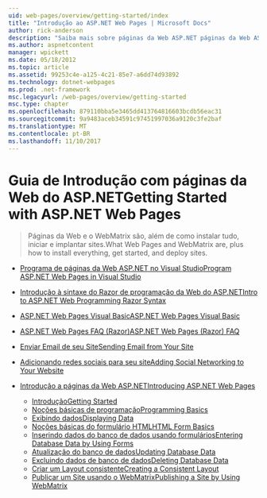```yaml
---
uid: web-pages/overview/getting-started/index
title: "Introdução ao ASP.NET Web Pages | Microsoft Docs"
author: rick-anderson
description: "Saiba mais sobre páginas da Web ASP.NET páginas da Web ASP.NET e a nova sintaxe do Razor fornecem uma maneira rápida, acessível e leve de combinar código de servidor com HTML t..."
ms.author: aspnetcontent
manager: wpickett
ms.date: 05/18/2012
ms.topic: article
ms.assetid: 99253c4e-a125-4c21-85e7-a6dd74d93892
ms.technology: dotnet-webpages
ms.prod: .net-framework
msc.legacyurl: /web-pages/overview/getting-started
msc.type: chapter
ms.openlocfilehash: 879110bba5e3465dd413764816603bcdb56eac31
ms.sourcegitcommit: 9a9483aceb34591c97451997036a9120c3fe2baf
ms.translationtype: MT
ms.contentlocale: pt-BR
ms.lasthandoff: 11/10/2017
---
```

<a name="getting-started-with-aspnet-web-pages"></a><span data-ttu-id="9dad3-103">Guia de Introdução com páginas da Web do ASP.NET</span><span class="sxs-lookup"><span data-stu-id="9dad3-103">Getting Started with ASP.NET Web Pages</span></span>
====================
> <span data-ttu-id="9dad3-104">Páginas da Web e o WebMatrix são, além de como instalar tudo, iniciar e implantar sites.</span><span class="sxs-lookup"><span data-stu-id="9dad3-104">What Web Pages and WebMatrix are, plus how to install everything, get started, and deploy sites.</span></span>


- [<span data-ttu-id="9dad3-105">Programa de páginas da Web ASP.NET no Visual Studio</span><span class="sxs-lookup"><span data-stu-id="9dad3-105">Program ASP.NET Web Pages in Visual Studio</span></span>](program-asp-net-web-pages-in-visual-studio.md)
- [<span data-ttu-id="9dad3-106">Introdução à sintaxe do Razor de programação da Web do ASP.NET</span><span class="sxs-lookup"><span data-stu-id="9dad3-106">Intro to ASP.NET Web Programming Razor Syntax</span></span>](introducing-razor-syntax-c.md)
- [<span data-ttu-id="9dad3-107">ASP.NET Web Pages Visual Basic</span><span class="sxs-lookup"><span data-stu-id="9dad3-107">ASP.NET Web Pages Visual Basic</span></span>](introducing-razor-syntax-vb.md)
- [<span data-ttu-id="9dad3-108">ASP.NET Web Pages FAQ (Razor)</span><span class="sxs-lookup"><span data-stu-id="9dad3-108">ASP.NET Web Pages (Razor) FAQ</span></span>](aspnet-web-pages-razor-faq.md)
- [<span data-ttu-id="9dad3-109">Enviar Email de seu Site</span><span class="sxs-lookup"><span data-stu-id="9dad3-109">Sending Email from Your Site</span></span>](11-adding-email-to-your-web-site.md)
- [<span data-ttu-id="9dad3-110">Adicionando redes sociais para seu site</span><span class="sxs-lookup"><span data-stu-id="9dad3-110">Adding Social Networking to Your Website</span></span>](13-adding-social-networking-to-your-web-site.md)
- [<span data-ttu-id="9dad3-111">Introdução a páginas da Web ASP.NET</span><span class="sxs-lookup"><span data-stu-id="9dad3-111">Introducing ASP.NET Web Pages</span></span>](introducing-aspnet-web-pages-2/index.md)

    - [<span data-ttu-id="9dad3-112">Introdução</span><span class="sxs-lookup"><span data-stu-id="9dad3-112">Getting Started</span></span>](introducing-aspnet-web-pages-2/getting-started.md)
    - [<span data-ttu-id="9dad3-113">Noções básicas de programação</span><span class="sxs-lookup"><span data-stu-id="9dad3-113">Programming Basics</span></span>](introducing-aspnet-web-pages-2/intro-to-web-pages-programming.md)
    - [<span data-ttu-id="9dad3-114">Exibindo dados</span><span class="sxs-lookup"><span data-stu-id="9dad3-114">Displaying Data</span></span>](introducing-aspnet-web-pages-2/displaying-data.md)
    - [<span data-ttu-id="9dad3-115">Noções básicas do formulário HTML</span><span class="sxs-lookup"><span data-stu-id="9dad3-115">HTML Form Basics</span></span>](introducing-aspnet-web-pages-2/form-basics.md)
    - [<span data-ttu-id="9dad3-116">Inserindo dados do banco de dados usando formulários</span><span class="sxs-lookup"><span data-stu-id="9dad3-116">Entering Database Data by Using Forms</span></span>](introducing-aspnet-web-pages-2/entering-data.md)
    - [<span data-ttu-id="9dad3-117">Atualização do banco de dados</span><span class="sxs-lookup"><span data-stu-id="9dad3-117">Updating Database Data</span></span>](introducing-aspnet-web-pages-2/updating-data.md)
    - [<span data-ttu-id="9dad3-118">Excluindo dados de banco de dados</span><span class="sxs-lookup"><span data-stu-id="9dad3-118">Deleting Database Data</span></span>](introducing-aspnet-web-pages-2/deleting-data.md)
    - [<span data-ttu-id="9dad3-119">Criar um Layout consistente</span><span class="sxs-lookup"><span data-stu-id="9dad3-119">Creating a Consistent Layout</span></span>](introducing-aspnet-web-pages-2/layouts.md)
    - [<span data-ttu-id="9dad3-120">Publicar um Site usando o WebMatrix</span><span class="sxs-lookup"><span data-stu-id="9dad3-120">Publishing a Site by Using WebMatrix</span></span>](introducing-aspnet-web-pages-2/publishing.md)
